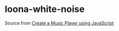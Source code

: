 # loona-white-noise

Source from [Create a Music Player using JavaScript](https://www.geeksforgeeks.org/create-a-music-player-using-javascript/)